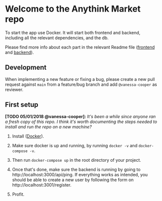 # Welcome to the Anythink Market repo

To start the app use Docker. It will start both frontend and backend, including all the relevant dependencies, and the db.

Please find more info about each part in the relevant Readme file ([frontend](frontend/readme.md) and [backend](backend/README.md)).

## Development

When implementing a new feature or fixing a bug, please create a new pull request against `main` from a feature/bug branch and add `@vanessa-cooper` as reviewer.

## First setup

**[TODO 05/01/2018 @vanessa-cooper]:** _It's been a while since anyone ran a fresh copy of this repo. I think it's worth documenting the steps needed to install and run the repo on a new machine?_

1. Install ([Docker](https://docs.docker.com/get-docker/)).

2. Make sure docker is up and running, by running `docker -v` and `docker-compose -v`.

3. Then run `docker-compose up` in the root directory of your project.

4. Once that's done, make sure the backend is running by going to http://localhost:3000/api/ping. If everything works as intended, you should be able to create a new user by following the form on http://localhost:3001/register.

5. Profit.
